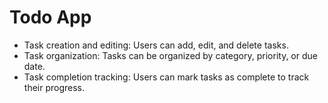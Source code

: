 # Todo App
- Task creation and editing: Users can add, edit, and delete tasks.
- Task organization: Tasks can be organized by category, priority, or due date.
- Task completion tracking: Users can mark tasks as complete to track their progress.

<!-- - Task reminders: Users can set reminders for tasks so that they don't forget to do them. -->
<!-- - Task sharing: Users can share tasks with others to collaborate on projects. -->
